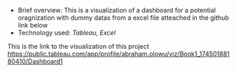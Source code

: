 - Brief overview:  This is a visualization of a dashboard for a potential oragnization with dummy datas from a excel file atteached in the github link below
- Technology used: *Tableau, Excel*

This is the link to the visualization of this project
https://public.tableau.com/app/profile/abraham.olowu/viz/Book1_17450188180410/Dashboard1
